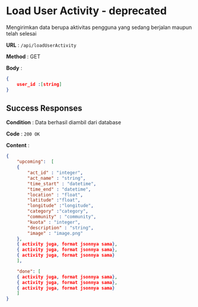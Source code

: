 # Load User Activity - deprecated

Mengirimkan data berupa aktivitas pengguna yang sedang berjalan maupun telah selesai

**URL** : `/api/loadUserActivity`

**Method** : GET

**Body** :
```json
{
    user_id :[string]
}
```

## Success Responses
**Condition** : Data berhasil diambil dari database

**Code** : `200 OK`

**Content** :
```json
{
    "upcoming":  [
    {
        "act_id" : "integer",
        "act_name" : "string",
        "time_start" : "datetime",
        "time_end" : "datetime",
        "location" : "float",
        "latitude" :"float",
        "longitude" :"longitude",
        "category" :"category",
        "community" : "community",
        "kuota" : "integer",
        "description" : "string",
        "image" : "image.png"
    },
    { activity juga, format jsonnya sama},
    { activity juga, format jsonnya sama},
    { activity juga, format jsonnya sama}
    ],

    "done": [
    { activity juga, format jsonnya sama},
    { activity juga, format jsonnya sama},
    { activity juga, format jsonnya sama}
    ]
}
```
